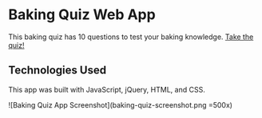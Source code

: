 # Baking Quiz Web App

This baking quiz has 10 questions to test your baking knowledge.
[Take the quiz!](https://alodahl.github.io/baking-quiz-app/)

## Technologies Used

This app was built with JavaScript, jQuery, HTML, and CSS.

![Baking Quiz App Screenshot](baking-quiz-screenshot.png =500x)
